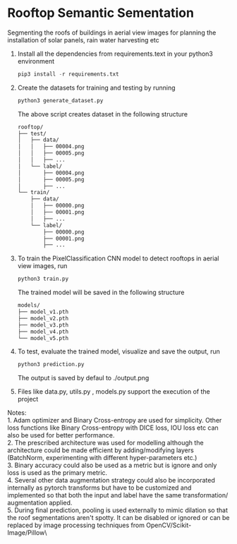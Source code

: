 # Rooftop Semantic Sementation
Segmenting the roofs of buildings in aerial view images for planning the installation of solar panels, rain water harvesting etc 
   
1. Install all the dependencies from requirements.text in your python3 environment
    
    ```python
    pip3 install -r requirements.txt
    ```
    
2. Create the datasets for training and testing by running

    ```python
    python3 generate_dataset.py
    ```
    
    The above script creates dataset in the following structure
    
    ```bash
    rooftop/
    ├── test/
    │   ├── data/
    │   │   ├── 00004.png
    │   │   ├── 00005.png
    │   │   ├── ...
    │   └── label/
    │       ├── 00004.png
    │       ├── 00005.png
    │       ├── ...
    └── train/
        ├── data/
        │   ├── 00000.png
        │   ├── 00001.png
        │   ├── ...
        └── label/
            ├── 00000.png
            ├── 00001.png
            ├── ...
    ```
            
3. To train the PixelClassification CNN model to detect rooftops in aerial view images, run
    
    ```python
    python3 train.py
    ```
    
    The trained model will be saved in the following structure
    
    ```bash
    models/
    ├── model_v1.pth
    ├── model_v2.pth
    ├── model_v3.pth
    ├── model_v4.pth
    └── model_v5.pth
    ```
    
4. To test, evaluate the trained model, visualize and save the output, run

    ```python
    python3 prediction.py
    ```
    
    The output is saved by defaul to ./output.png
    
5. Files like data.py, utils.py , models.py support the execution of the project


Notes:\
    1. Adam optimizer and Binary Cross-entropy are used for simplicity. Other loss functions like Binary Cross-entropy with DICE loss, IOU loss etc can also be used for better performance.\
    2. The prescribed architecture was used for modelling although the architecture could be made efficient by adding/modifying layers (BatchNorm, experimenting with different hyper-parameters etc.)\
    3. Binary accuracy could also be used as a metric but is ignore and only loss is used as the primary metric.\
    4. Several other data augmentation strategy could also be incorporated internally as pytorch transforms but have to be customized and implemented so that both the input and label have the same transformation/ augmentation applied. \
    5. During final prediction, pooling is used externally to mimic dilation so that the roof segmentations aren't spotty. It can be disabled or ignored or can be replaced by image processing techniques from OpenCV/Scikit-Image/Pillow\
